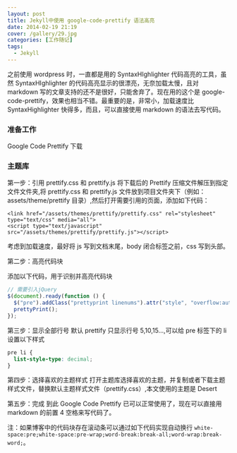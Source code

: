 ```yaml
---
layout: post
title: Jekyll中使用 google-code-prettify 语法高亮
date: 2014-02-19 21:19
cover: /gallery/29.jpg
categories: [工作随记]
tags: 
  - Jekyll
---
```


之前使用 wordpress 时，一直都是用的 SyntaxHIghlighter 代码高亮的工具，虽然 SyntaxHIghlighter 的代码高亮显示的很漂亮，无奈加载太慢，且对 markdown 写的文章支持的还不是很好，只能舍弃了。现在用的这个是 google-code-prettify，效果也相当不错。最重要的是，非常小，加载速度比 SyntaxHighlighter 快得多，而且，可以直接使用 markdown 的语法去写代码。

### 准备工作

Google Code Prettify 下载

### 主题库

第一步：引用 prettify.css 和 prettify.js
将下载后的 Prettify 压缩文件解压到指定文件文件夹,将 prettify.css 和 prettify.js 文件放到项目文件夹下（例如：assets/theme/prettify 目录）,然后打开需要引用的页面，添加如下代码：

    <link href="/assets/themes/prettify/prettify.css" rel="stylesheet" type="text/css" media="all">
    <script type="text/javascript" src="/assets/themes/prettify/prettify.js"></script>

考虑到加载速度，最好将 js 写到文档末尾，body 闭合标签之前，css 写到头部。

<!--more-->

第二步：高亮代码块

添加以下代码，用于识别并高亮代码块

```js
// 需要引入jQuery
$(document).ready(function () {
  $("pre").addClass("prettyprint linenums").attr("style", "overflow:auto");
  prettyPrint();
});
```

第三步：显示全部行号
默认 prettify 只显示行号 5,10,15...,可以给 pre 标签下的 li 设置以下样式

```css
pre li {
  list-style-type: decimal;
}
```

第四步：选择喜欢的主题样式
打开主题库选择喜欢的主题，并复制或者下载主题样式文件，替换默认主题样式文件（prettify.css）,本文使用的主题是 Desert

第五步：完成
到此 Google Code Prettify 已可以正常使用了，现在可以直接用 markdown 的前置 4 空格来写代码了。

注：如果博客中的代码块存在滚动条可以通过如下代码实现自动换行 `white-space:pre;white-space:pre-wrap;word-break:break-all;word-wrap:break-word;`。
